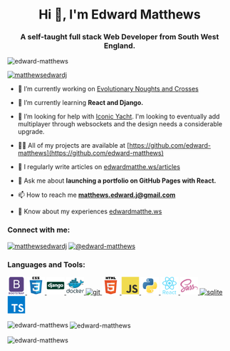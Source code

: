 <h1 align="center">Hi 👋, I'm Edward Matthews</h1>
<h3 align="center">A self-taught full stack Web Developer from South West England.</h3>

<p align="left"> <img src="https://komarev.com/ghpvc/?username=edward-matthews&label=Profile%20views&color=0e75b6&style=flat" alt="edward-matthews" /> </p>

<p align="left"> <a href="https://twitter.com/matthewsedwardj" target="blank"><img src="https://img.shields.io/twitter/follow/matthewsedwardj?logo=twitter&style=for-the-badge" alt="matthewsedwardj" /></a> </p>

- 🔭 I’m currently working on [Evolutionary Noughts and Crosses](https://github.com/edward-matthews/evolutionary-noughts-and-crosses)

- 🌱 I’m currently learning **React and Django.**

- 🤝 I’m looking for help with [Iconic Yacht](https://github.com/edward-matthews/iconic-yacht). I'm looking to eventually add multiplayer through websockets and the design needs a considerable upgrade. 

- 👨‍💻 All of my projects are available at [https://github.com/edward-matthews](https://github.com/edward-matthews)

- 📝 I regularly write articles on [edwardmatthe.ws/articles](edwardmatthe.ws/articles)

- 💬 Ask me about **launching a portfolio on GitHub Pages with React.**

- 📫 How to reach me **matthews.edward.j@gmail.com**

- 📄 Know about my experiences [edwardmatthe.ws](edwardmatthe.ws)


<h3 align="left">Connect with me:</h3>
<p align="left">
<a href="https://twitter.com/matthewsedwardj" target="blank"><img align="center" src="https://raw.githubusercontent.com/rahuldkjain/github-profile-readme-generator/master/src/images/icons/Social/twitter.svg" alt="matthewsedwardj" height="30" width="40" /></a>
<a href="https://medium.com/@edward-matthews" target="blank"><img align="center" src="https://raw.githubusercontent.com/rahuldkjain/github-profile-readme-generator/master/src/images/icons/Social/medium.svg" alt="@edward-matthews" height="30" width="40" /></a>
</p>

<h3 align="left">Languages and Tools:</h3>
<p align="left"> <a href="https://getbootstrap.com" target="_blank"> <img src="https://raw.githubusercontent.com/devicons/devicon/master/icons/bootstrap/bootstrap-plain-wordmark.svg" alt="bootstrap" width="40" height="40"/> </a> <a href="https://www.w3schools.com/css/" target="_blank"> <img src="https://raw.githubusercontent.com/devicons/devicon/master/icons/css3/css3-original-wordmark.svg" alt="css3" width="40" height="40"/> </a> <a href="https://www.djangoproject.com/" target="_blank"> <img src="https://raw.githubusercontent.com/devicons/devicon/master/icons/django/django-original.svg" alt="django" width="40" height="40"/> </a> <a href="https://www.docker.com/" target="_blank"> <img src="https://raw.githubusercontent.com/devicons/devicon/master/icons/docker/docker-original-wordmark.svg" alt="docker" width="40" height="40"/> </a> <a href="https://git-scm.com/" target="_blank"> <img src="https://www.vectorlogo.zone/logos/git-scm/git-scm-icon.svg" alt="git" width="40" height="40"/> </a> <a href="https://www.w3.org/html/" target="_blank"> <img src="https://raw.githubusercontent.com/devicons/devicon/master/icons/html5/html5-original-wordmark.svg" alt="html5" width="40" height="40"/> </a> <a href="https://developer.mozilla.org/en-US/docs/Web/JavaScript" target="_blank"> <img src="https://raw.githubusercontent.com/devicons/devicon/master/icons/javascript/javascript-original.svg" alt="javascript" width="40" height="40"/> </a> <a href="https://www.python.org" target="_blank"> <img src="https://raw.githubusercontent.com/devicons/devicon/master/icons/python/python-original.svg" alt="python" width="40" height="40"/> </a> <a href="https://reactjs.org/" target="_blank"> <img src="https://raw.githubusercontent.com/devicons/devicon/master/icons/react/react-original-wordmark.svg" alt="react" width="40" height="40"/> </a> <a href="https://sass-lang.com" target="_blank"> <img src="https://raw.githubusercontent.com/devicons/devicon/master/icons/sass/sass-original.svg" alt="sass" width="40" height="40"/> </a> <a href="https://www.sqlite.org/" target="_blank"> <img src="https://www.vectorlogo.zone/logos/sqlite/sqlite-icon.svg" alt="sqlite" width="40" height="40"/> </a> <a href="https://www.typescriptlang.org/" target="_blank"> <img src="https://raw.githubusercontent.com/devicons/devicon/master/icons/typescript/typescript-original.svg" alt="typescript" width="40" height="40"/> </a> </p>

<p><img align="left" src="https://github-readme-stats.vercel.app/api/top-langs?username=edward-matthews&show_icons=true&locale=en&layout=compact" alt="edward-matthews" /></p>

<p>&nbsp;<img align="center" src="https://github-readme-stats.vercel.app/api?username=edward-matthews&show_icons=true&locale=en" alt="edward-matthews" /></p>

<p><img align="center" src="https://github-readme-streak-stats.herokuapp.com/?user=edward-matthews&" alt="edward-matthews" /></p>
